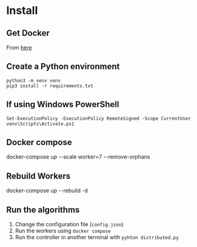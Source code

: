 # Install

## Get Docker

From <a href="https://docs.docker.com/get-started/get-docker/" target="_blank" rel="noopener noreferrer">here</a>

## Create a Python environment
```
python3 -m venv venv
pip3 install -r requirements.txt
```


## If using Windows PowerShell
```
Set-ExecutionPolicy -ExecutionPolicy RemoteSigned -Scope CurrentUser
venv\Scripts\Activate.ps1
```

## Docker compose
docker-compose up --scale worker=7 --remove-orphans

## Rebuild Workers 
docker-compose up --rebuild -d 

## Run the algorithms
1. Change the configuration file (`config.json`) 
2. Run the workers using `docker compose`
3. Run the controller in another terminal with `pyhton distributed.py`
